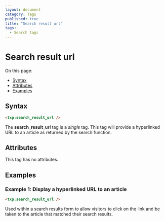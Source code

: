 ```yaml
---
layout: document
category: Tags
published: true
title: "Search result url"
tags:
  - Search tags
---
```


# Search result url

On this page:

* [Syntax](#syntax)
* [Attributes](#attributes)
* [Examples](#examples)

## Syntax

~~~ html
<txp:search_result_url />
~~~

The **search_result_url** tag is a *single* tag. This tag will provide a hyperlinked URL to an article as returned by the search function.

## Attributes

This tag has no attributes.

## Examples

### Example 1: Display a hyperlinked URL to an article

~~~ html
<txp:search_result_url />
~~~

Used within a search results form to allow visitors to click on the link and be taken to the article that matched their search results.

